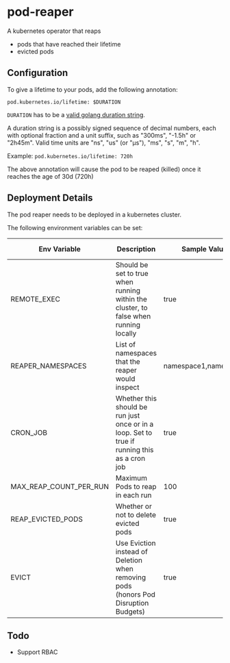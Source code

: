 # pod-reaper

A kubernetes operator that reaps

* pods that have reached their lifetime
* evicted pods

## Configuration

To give a lifetime to your pods, add the following annotation:

`pod.kubernetes.io/lifetime: $DURATION`

`DURATION` has to be a [valid golang duration string](https://golang.org/pkg/time/#ParseDuration).

A duration string is a possibly signed sequence of decimal numbers, each with optional fraction and a unit suffix, such as "300ms", "-1.5h" or "2h45m". Valid time units are "ns", "us" (or "µs"), "ms", "s", "m", "h".

Example: `pod.kubernetes.io/lifetime: 720h`

The above annotation will cause the pod to be reaped (killed) once it reaches the age of 30d (720h)

## Deployment Details

The pod reaper needs to be deployed in a kubernetes cluster.

The following environment variables can be set:

| Env Variable           | Description                                                                                  | Sample Values         | Default value | Required |
|------------------------|----------------------------------------------------------------------------------------------|-----------------------|---------------|----------|
| REMOTE_EXEC            | Should be set to true when running within the cluster, to false when running locally         | true                  | N/A           | yes      |
| REAPER_NAMESPACES      | List of namespaces that the reaper would inspect                                             | namespace1,namespace2 | N/A           | yes      |
| CRON_JOB               | Whether this should be run just once or in a loop. Set to true if running this as a cron job | true                  | false         | no       |
| MAX_REAP_COUNT_PER_RUN | Maximum Pods to reap in each run                                                             | 100                   | 30            | no       |
| REAP_EVICTED_PODS      | Whether or not to delete evicted pods                                                        | true                  | false         | no       |
| EVICT                  | Use Eviction instead of Deletion when removing pods (honors Pod Disruption Budgets)          | true                  | false         | no       |

## Todo

* Support RBAC
